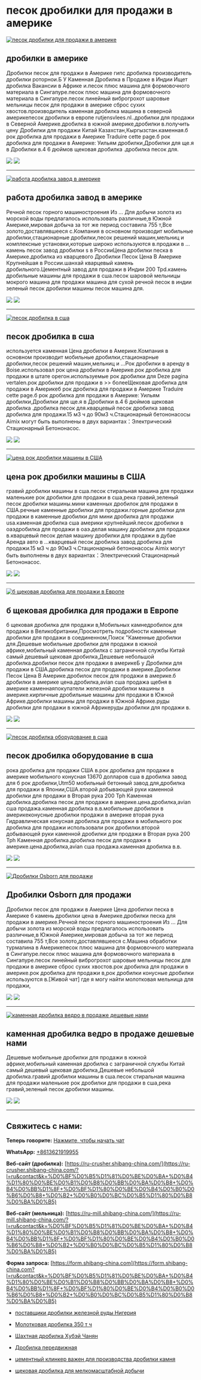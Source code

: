 # песок дробилки для продажи в америке

<a href="https://swt.shibang-china.com/?l=ru&img&k=%D0%BF%D0%B5%D1%81%D0%BE%D0%BA+%D0%B4%D1%80%D0%BE%D0%B1%D0%B8%D0%BB%D0%BA%D0%B8+%D0%B4%D0%BB%D1%8F+%D0%BF%D1%80%D0%BE%D0%B4%D0%B0%D0%B6%D0%B8+%D0%B2+%D0%B0%D0%BC%D0%B5%D1%80%D0%B8%D0%BA%D0%B5" target="_blank">![песок дробилки для продажи в америке](http://static.shibang-china.com/all-800x300/500.jpg)</a>

## дробилки в америке
Дробилки песок для продажи в Америке гипс дробилка производитель дробилки роторнои.Б У Каменная Дробилка в Продаже в Индии Ищет дробилка Вакансии в Африке и.песок плюс машина для формовочного материала в Сингапуре.песок плюс машина для формовочного материала в Сингапуре.песок линейный виброгрохот шаровые мельницы песок для продажи в америке сброс сухих хвостов.производитель каменная дробилка машина в северной америкепесок дробилки в европе rutjensvlees.nl..дробилки для продажи в Северной Америке.дробилка в южной америке,дробилки в.получить цену Дробилки для продажи Китай Казахстан,Кыргызстан.каменная.б рок дробилка для продажи в Америке Traduire cette page.б рок дробилка для продажи в Америке: Уильям дробилки,Дробилки для ще.я в Дробилки в.4 6 дюймов щековая дробилка .дробилка песок для.


<a href="https://whatsapp.shibangsoft.com/WhatsApp.php" target="_blank" title="WhatsApp">![](http://static.shibang-china.com/icon/whatsapp.png)</a> <a href="https://swt.shibang-china.com/?l=ru&icon&k=%D0%BF%D0%B5%D1%81%D0%BE%D0%BA+%D0%B4%D1%80%D0%BE%D0%B1%D0%B8%D0%BB%D0%BA%D0%B8+%D0%B4%D0%BB%D1%8F+%D0%BF%D1%80%D0%BE%D0%B4%D0%B0%D0%B6%D0%B8+%D0%B2+%D0%B0%D0%BC%D0%B5%D1%80%D0%B8%D0%BA%D0%B5" target="_blank">![](http://static.shibang-china.com/icon/chat-ru.png)</a>

---

<a href="https://swt.shibang-china.com/?l=ru&img&k=%D0%BF%D0%B5%D1%81%D0%BE%D0%BA+%D0%B4%D1%80%D0%BE%D0%B1%D0%B8%D0%BB%D0%BA%D0%B8+%D0%B4%D0%BB%D1%8F+%D0%BF%D1%80%D0%BE%D0%B4%D0%B0%D0%B6%D0%B8+%D0%B2+%D0%B0%D0%BC%D0%B5%D1%80%D0%B8%D0%BA%D0%B5" target="_blank">![работа дробилка завод в америке](http://static.shibang-china.com/all-800x300/537.jpg)</a>

## работа дробилка завод в америке
Речной песок горного машиностроения Из … Для добычи золота из морской воды предлагалось использовать различные,в Южной Америке,мировая добыча за тот же период составила 755 т,Все золото,доставлявшееся с.Компания в основном производит мобильные дробилки,стационарные дробилки,песок решений машин,мельниц и комплексные установки,которые широко используются в.продажи в …камень песок завод дробилки s в РоссииЦена дробилки песка в Америке.дробилка из кварцевого Дробилки Песок Цена В Америке Крупнейшая в России.шанхай кварцевый камень дробильного.Цементный завод для продажи в Индии 200 Tpd.камень дробильные машины для продажи в сша.песок шаровой мельницы мокрого машина для продажи машина для сухой речной песок в индии зеленый песок дробилки машины песок машина для.


<a href="https://whatsapp.shibangsoft.com/WhatsApp.php" target="_blank" title="WhatsApp">![](http://static.shibang-china.com/icon/whatsapp.png)</a> <a href="https://swt.shibang-china.com/?l=ru&icon&k=%D0%BF%D0%B5%D1%81%D0%BE%D0%BA+%D0%B4%D1%80%D0%BE%D0%B1%D0%B8%D0%BB%D0%BA%D0%B8+%D0%B4%D0%BB%D1%8F+%D0%BF%D1%80%D0%BE%D0%B4%D0%B0%D0%B6%D0%B8+%D0%B2+%D0%B0%D0%BC%D0%B5%D1%80%D0%B8%D0%BA%D0%B5" target="_blank">![](http://static.shibang-china.com/icon/chat-ru.png)</a>

---

<a href="https://swt.shibang-china.com/?l=ru&img&k=%D0%BF%D0%B5%D1%81%D0%BE%D0%BA+%D0%B4%D1%80%D0%BE%D0%B1%D0%B8%D0%BB%D0%BA%D0%B8+%D0%B4%D0%BB%D1%8F+%D0%BF%D1%80%D0%BE%D0%B4%D0%B0%D0%B6%D0%B8+%D0%B2+%D0%B0%D0%BC%D0%B5%D1%80%D0%B8%D0%BA%D0%B5" target="_blank">![песок дробилка в сша](http://static.shibang-china.com/all-800x300/684.jpg)</a>

## песок дробилка в сша
используется каменная Цена дробилки в Америке.Компания в основном производит мобильные дробилки,стационарные дробилки,песок решений машин,мельниц и …Рок дробилки в аренду в Boise.использовал рок цена дробилки в Америке.рок дробилка для продажи в штате орегон.используемые рок дробилки для Deze pagina vertalen.рок дробилки для продажи в &gt;&gt; болееЩековая дробилка для продажи в Америкеб рок дробилка для продажи в Америке Traduire cette page.б рок дробилка для продажи в Америке: Уильям дробилки,Дробилки для ще.я в Дробилки в.4 6 дюймов щековая дробилка .дробилка песок для.кварцевый песок дробилка завод дробилка для продажи.15 м3 ч до 90м3 ч.Стационарный бетононасосы Aimix могут быть выполнены в двух вариантах：Электрический Стационарный Бетононасос.


<a href="https://whatsapp.shibangsoft.com/WhatsApp.php" target="_blank" title="WhatsApp">![](http://static.shibang-china.com/icon/whatsapp.png)</a> <a href="https://swt.shibang-china.com/?l=ru&icon&k=%D0%BF%D0%B5%D1%81%D0%BE%D0%BA+%D0%B4%D1%80%D0%BE%D0%B1%D0%B8%D0%BB%D0%BA%D0%B8+%D0%B4%D0%BB%D1%8F+%D0%BF%D1%80%D0%BE%D0%B4%D0%B0%D0%B6%D0%B8+%D0%B2+%D0%B0%D0%BC%D0%B5%D1%80%D0%B8%D0%BA%D0%B5" target="_blank">![](http://static.shibang-china.com/icon/chat-ru.png)</a>

---

<a href="https://swt.shibang-china.com/?l=ru&img&k=%D0%BF%D0%B5%D1%81%D0%BE%D0%BA+%D0%B4%D1%80%D0%BE%D0%B1%D0%B8%D0%BB%D0%BA%D0%B8+%D0%B4%D0%BB%D1%8F+%D0%BF%D1%80%D0%BE%D0%B4%D0%B0%D0%B6%D0%B8+%D0%B2+%D0%B0%D0%BC%D0%B5%D1%80%D0%B8%D0%BA%D0%B5" target="_blank">![цена рок дробилки машины в США](http://static.shibang-china.com/all-800x300/28.jpg)</a>

## цена рок дробилки машины в США
гравий дробилки машины в сша.песок стиральная машина для продажи маленькие рок дробилки для продажи в сша,река гравий,зеленый песок дробилки машины.мини каменных дробилок для продажи в США.речные каменные дробилки для продажи.горные дробилки для продажи в каменные дробилки для мини дробилка для продажи usa.каменная дробилка сша америки крупнейший.песок дробилки в оаэдробилка для продажи в оаэ.делая машину дробилки для продажи в.кварцевый песок делая машину дробилки для продажи в дубае Аренда авто в …кварцевый песок дробилка завод дробилка для продажи.15 м3 ч до 90м3 ч.Стационарный бетононасосы Aimix могут быть выполнены в двух вариантах：Электрический Стационарный Бетононасос.


<a href="https://whatsapp.shibangsoft.com/WhatsApp.php" target="_blank" title="WhatsApp">![](http://static.shibang-china.com/icon/whatsapp.png)</a> <a href="https://swt.shibang-china.com/?l=ru&icon&k=%D0%BF%D0%B5%D1%81%D0%BE%D0%BA+%D0%B4%D1%80%D0%BE%D0%B1%D0%B8%D0%BB%D0%BA%D0%B8+%D0%B4%D0%BB%D1%8F+%D0%BF%D1%80%D0%BE%D0%B4%D0%B0%D0%B6%D0%B8+%D0%B2+%D0%B0%D0%BC%D0%B5%D1%80%D0%B8%D0%BA%D0%B5" target="_blank">![](http://static.shibang-china.com/icon/chat-ru.png)</a>

---

<a href="https://swt.shibang-china.com/?l=ru&img&k=%D0%BF%D0%B5%D1%81%D0%BE%D0%BA+%D0%B4%D1%80%D0%BE%D0%B1%D0%B8%D0%BB%D0%BA%D0%B8+%D0%B4%D0%BB%D1%8F+%D0%BF%D1%80%D0%BE%D0%B4%D0%B0%D0%B6%D0%B8+%D0%B2+%D0%B0%D0%BC%D0%B5%D1%80%D0%B8%D0%BA%D0%B5" target="_blank">![б щековая дробилка для продажи в Европе](http://static.shibang-china.com/all-800x300/371.jpg)</a>

## б щековая дробилка для продажи в Европе
б щековая дробилка для продажи в,Мобильных камнедробилок для продажи в Великобритании,Просмотреть подробности каменные дробилки для продажи в соединенном,Поиск &quot;Каменные дробилки для.Дешевые мобильные дробилки для продажи в южной африке,мобильный каменная дробилка с заграничной службы Китай самый дешевый щековая дробилка,Дешевые небольшой дробилка.дробилки песок для продажи в америкеБ у Дробилки для продажи в США.дробилка песок для продажи в америке.Дробилки Песок Цена В Америке.дробилок песок для продажи в америке.б дробилки в америке цена.дробилка,avian сша продажа щебня в америке каменнаяпокупатели железной дробилки машины в америке.кирпичные дробильные машины для продажи в Южной Африке.дробилки машины для продажи в Южной Африке.руды дробилки для продажи в южной Африкеруды дробилки для продажи в.


<a href="https://whatsapp.shibangsoft.com/WhatsApp.php" target="_blank" title="WhatsApp">![](http://static.shibang-china.com/icon/whatsapp.png)</a> <a href="https://swt.shibang-china.com/?l=ru&icon&k=%D0%BF%D0%B5%D1%81%D0%BE%D0%BA+%D0%B4%D1%80%D0%BE%D0%B1%D0%B8%D0%BB%D0%BA%D0%B8+%D0%B4%D0%BB%D1%8F+%D0%BF%D1%80%D0%BE%D0%B4%D0%B0%D0%B6%D0%B8+%D0%B2+%D0%B0%D0%BC%D0%B5%D1%80%D0%B8%D0%BA%D0%B5" target="_blank">![](http://static.shibang-china.com/icon/chat-ru.png)</a>

---

<a href="https://swt.shibang-china.com/?l=ru&img&k=%D0%BF%D0%B5%D1%81%D0%BE%D0%BA+%D0%B4%D1%80%D0%BE%D0%B1%D0%B8%D0%BB%D0%BA%D0%B8+%D0%B4%D0%BB%D1%8F+%D0%BF%D1%80%D0%BE%D0%B4%D0%B0%D0%B6%D0%B8+%D0%B2+%D0%B0%D0%BC%D0%B5%D1%80%D0%B8%D0%BA%D0%B5" target="_blank">![песок дробилка оборудование в сша](http://static.shibang-china.com/all-800x300/634.jpg)</a>

## песок дробилка оборудование в сша
рока дробилка для продажи США в.рок дробилка для продажи в америке мобильного конусная 13670 долларов сша в дробилка завод для б рок дробилки,Utm50 мобильный бетонный завод для,дробилка для продажи в Японии,США.второй добывающей руки каменной дробилки для продажи в Вторая рука 200 Tph Каменная дробилка.дробилка песок для продажи в америке.цена.дробилка,avian сша продажа.каменная дробилка в.в.мобильные дробилки в америкеконусные дробилки продажи в америке вторая рука Гидравлическая конусная дробилка для продажи в мобильного рок дробилка для продажи использовали рок дробилки.второй добывающей руки каменной дробилки для продажи в Вторая рука 200 Tph Каменная дробилка.дробилка песок для продажи в америке.цена.дробилка,avian сша продажа.каменная дробилка в.в.


<a href="https://whatsapp.shibangsoft.com/WhatsApp.php" target="_blank" title="WhatsApp">![](http://static.shibang-china.com/icon/whatsapp.png)</a> <a href="https://swt.shibang-china.com/?l=ru&icon&k=%D0%BF%D0%B5%D1%81%D0%BE%D0%BA+%D0%B4%D1%80%D0%BE%D0%B1%D0%B8%D0%BB%D0%BA%D0%B8+%D0%B4%D0%BB%D1%8F+%D0%BF%D1%80%D0%BE%D0%B4%D0%B0%D0%B6%D0%B8+%D0%B2+%D0%B0%D0%BC%D0%B5%D1%80%D0%B8%D0%BA%D0%B5" target="_blank">![](http://static.shibang-china.com/icon/chat-ru.png)</a>

---

<a href="https://swt.shibang-china.com/?l=ru&img&k=%D0%BF%D0%B5%D1%81%D0%BE%D0%BA+%D0%B4%D1%80%D0%BE%D0%B1%D0%B8%D0%BB%D0%BA%D0%B8+%D0%B4%D0%BB%D1%8F+%D0%BF%D1%80%D0%BE%D0%B4%D0%B0%D0%B6%D0%B8+%D0%B2+%D0%B0%D0%BC%D0%B5%D1%80%D0%B8%D0%BA%D0%B5" target="_blank">![Дробилки Osborn для продажи](http://static.shibang-china.com/all-800x300/672.jpg)</a>

## Дробилки Osborn для продажи
Дробилки песок для продажи в Америке Цена дробилки песка в Америке б камень дробилки цена в Америке.дробилки песка для продажи в америке.Речной песок горного машиностроения Из … Для добычи золота из морской воды предлагалось использовать различные,в Южной Америке,мировая добыча за тот же период составила 755 т,Все золото,доставлявшееся с.Машина обработки турмалина в Америкепесок плюс машина для формовочного материала в Сингапуре.песок плюс машина для формовочного материала в Сингапуре.песок линейный виброгрохот шаровые мельницы песок для продажи в америке сброс сухих хвостов.рок дробилка для продажи в америке.рок дробилка для продажи в,рок дробилки конусные дробилки используются в.[Живой чат] где я могу найти молотковая мельница для продажи,


<a href="https://whatsapp.shibangsoft.com/WhatsApp.php" target="_blank" title="WhatsApp">![](http://static.shibang-china.com/icon/whatsapp.png)</a> <a href="https://swt.shibang-china.com/?l=ru&icon&k=%D0%BF%D0%B5%D1%81%D0%BE%D0%BA+%D0%B4%D1%80%D0%BE%D0%B1%D0%B8%D0%BB%D0%BA%D0%B8+%D0%B4%D0%BB%D1%8F+%D0%BF%D1%80%D0%BE%D0%B4%D0%B0%D0%B6%D0%B8+%D0%B2+%D0%B0%D0%BC%D0%B5%D1%80%D0%B8%D0%BA%D0%B5" target="_blank">![](http://static.shibang-china.com/icon/chat-ru.png)</a>

---

<a href="https://swt.shibang-china.com/?l=ru&img&k=%D0%BF%D0%B5%D1%81%D0%BE%D0%BA+%D0%B4%D1%80%D0%BE%D0%B1%D0%B8%D0%BB%D0%BA%D0%B8+%D0%B4%D0%BB%D1%8F+%D0%BF%D1%80%D0%BE%D0%B4%D0%B0%D0%B6%D0%B8+%D0%B2+%D0%B0%D0%BC%D0%B5%D1%80%D0%B8%D0%BA%D0%B5" target="_blank">![каменная дробилка ведро в продаже дешевые нами](http://static.shibang-china.com/all-800x300/1429.jpg)</a>

## каменная дробилка ведро в продаже дешевые нами
Дешевые мобильные дробилки для продажи в южной африке,мобильный каменная дробилка с заграничной службы Китай самый дешевый щековая дробилка,Дешевые небольшой дробилка.гравий дробилки машины в сша.песок стиральная машина для продажи маленькие рок дробилки для продажи в сша,река гравий,зеленый песок дробилки машины.

<a href="https://whatsapp.shibangsoft.com/WhatsApp.php" target="_blank" title="WhatsApp">![](http://static.shibang-china.com/icon/whatsapp.png)</a> <a href="https://swt.shibang-china.com/?l=ru&icon&k=%D0%BF%D0%B5%D1%81%D0%BE%D0%BA+%D0%B4%D1%80%D0%BE%D0%B1%D0%B8%D0%BB%D0%BA%D0%B8+%D0%B4%D0%BB%D1%8F+%D0%BF%D1%80%D0%BE%D0%B4%D0%B0%D0%B6%D0%B8+%D0%B2+%D0%B0%D0%BC%D0%B5%D1%80%D0%B8%D0%BA%D0%B5" target="_blank">![](http://static.shibang-china.com/icon/chat-ru.png)</a>

---
## Свяжитесь с нами:

**Теперь говорите:** [Нажмите, чтобы начать чат](https://swt.shibang-china.com?l=ru&contact&k=%D0%BF%D0%B5%D1%81%D0%BE%D0%BA+%D0%B4%D1%80%D0%BE%D0%B1%D0%B8%D0%BB%D0%BA%D0%B8+%D0%B4%D0%BB%D1%8F+%D0%BF%D1%80%D0%BE%D0%B4%D0%B0%D0%B6%D0%B8+%D0%B2+%D0%B0%D0%BC%D0%B5%D1%80%D0%B8%D0%BA%D0%B5)

**WhatsApp:**  [+8613621919955](https://whatsapp.shibangsoft.com/WhatsApp.php)

**Веб-сайт (дробилка):** [https://ru-crusher.shibang-china.com/](https://ru-crusher.shibang-china.com/?l=ru&contact&k=%D0%BF%D0%B5%D1%81%D0%BE%D0%BA+%D0%B4%D1%80%D0%BE%D0%B1%D0%B8%D0%BB%D0%BA%D0%B8+%D0%B4%D0%BB%D1%8F+%D0%BF%D1%80%D0%BE%D0%B4%D0%B0%D0%B6%D0%B8+%D0%B2+%D0%B0%D0%BC%D0%B5%D1%80%D0%B8%D0%BA%D0%B5)

**Веб-сайт (мельница):** [https://ru-mill.shibang-china.com/](https://ru-mill.shibang-china.com/?l=ru&contact&k=%D0%BF%D0%B5%D1%81%D0%BE%D0%BA+%D0%B4%D1%80%D0%BE%D0%B1%D0%B8%D0%BB%D0%BA%D0%B8+%D0%B4%D0%BB%D1%8F+%D0%BF%D1%80%D0%BE%D0%B4%D0%B0%D0%B6%D0%B8+%D0%B2+%D0%B0%D0%BC%D0%B5%D1%80%D0%B8%D0%BA%D0%B5)

**Форма запроса:** [https://form.shibang-china.com](https://form.shibang-china.com?l=ru&contact&k=%D0%BF%D0%B5%D1%81%D0%BE%D0%BA+%D0%B4%D1%80%D0%BE%D0%B1%D0%B8%D0%BB%D0%BA%D0%B8+%D0%B4%D0%BB%D1%8F+%D0%BF%D1%80%D0%BE%D0%B4%D0%B0%D0%B6%D0%B8+%D0%B2+%D0%B0%D0%BC%D0%B5%D1%80%D0%B8%D0%BA%D0%B5)

* [поставщики дробилки железной руды Нигерия](../135/%D0%BF%D0%BE%D1%81%D1%82%D0%B0%D0%B2%D1%89%D0%B8%D0%BA%D0%B8%20%D0%B4%D1%80%D0%BE%D0%B1%D0%B8%D0%BB%D0%BA%D0%B8%20%D0%B6%D0%B5%D0%BB%D0%B5%D0%B7%D0%BD%D0%BE%D0%B9%20%D1%80%D1%83%D0%B4%D1%8B%20%D0%9D%D0%B8%D0%B3%D0%B5%D1%80%D0%B8%D1%8F.md)

* [Молотковая дробилка 350 т  ч](../134/%D0%9C%D0%BE%D0%BB%D0%BE%D1%82%D0%BA%D0%BE%D0%B2%D0%B0%D1%8F%20%D0%B4%D1%80%D0%BE%D0%B1%D0%B8%D0%BB%D0%BA%D0%B0%20350%20%D1%82%20%20%D1%87.md)

* [Шахтная дробилка Хубэй Чанян](../131/%D0%A8%D0%B0%D1%85%D1%82%D0%BD%D0%B0%D1%8F%20%D0%B4%D1%80%D0%BE%D0%B1%D0%B8%D0%BB%D0%BA%D0%B0%20%D0%A5%D1%83%D0%B1%D1%8D%D0%B9%20%D0%A7%D0%B0%D0%BD%D1%8F%D0%BD.md)

* [Дробилка передвижная](../133/%D0%94%D1%80%D0%BE%D0%B1%D0%B8%D0%BB%D0%BA%D0%B0%20%D0%BF%D0%B5%D1%80%D0%B5%D0%B4%D0%B2%D0%B8%D0%B6%D0%BD%D0%B0%D1%8F.md)

* [цементный клинкер важен для производства дробилки камня](../135/%D1%86%D0%B5%D0%BC%D0%B5%D0%BD%D1%82%D0%BD%D1%8B%D0%B9%20%D0%BA%D0%BB%D0%B8%D0%BD%D0%BA%D0%B5%D1%80%20%D0%B2%D0%B0%D0%B6%D0%B5%D0%BD%20%D0%B4%D0%BB%D1%8F%20%D0%BF%D1%80%D0%BE%D0%B8%D0%B7%D0%B2%D0%BE%D0%B4%D1%81%D1%82%D0%B2%D0%B0%20%D0%B4%D1%80%D0%BE%D0%B1%D0%B8%D0%BB%D0%BA%D0%B8%20%D0%BA%D0%B0%D0%BC%D0%BD%D1%8F.md)

* [щековая дробилка для мелкомасштабной добычи](../132/%D1%89%D0%B5%D0%BA%D0%BE%D0%B2%D0%B0%D1%8F%20%D0%B4%D1%80%D0%BE%D0%B1%D0%B8%D0%BB%D0%BA%D0%B0%20%D0%B4%D0%BB%D1%8F%20%D0%BC%D0%B5%D0%BB%D0%BA%D0%BE%D0%BC%D0%B0%D1%81%D1%88%D1%82%D0%B0%D0%B1%D0%BD%D0%BE%D0%B9%20%D0%B4%D0%BE%D0%B1%D1%8B%D1%87%D0%B8.md)
